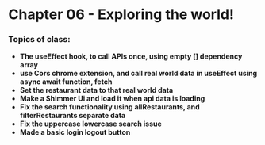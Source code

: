 # Chapter 06 - Exploring the world!

### Topics of class:
* **The useEffect hook, to call APIs once, using empty [] dependency array**
* **use Cors chrome extension, and call real world data in useEffect using async await function, fetch**
* **Set the restaurant data to that real world data**
* **Make a Shimmer Ui and load it when api data is loading**
* **Fix the search functionality using allRestaurants, and filterRestaurants separate data**
* **Fix the uppercase lowercase search issue**
* **Made a basic login logout button**
